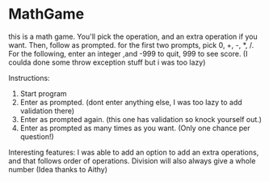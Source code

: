 # MathGame
this is a math game. You'll pick the operation, and an extra operation if you want. Then, follow as prompted. 
for the first two prompts, pick 0, +, -, *, /.
For the following, enter an integer ,and -999 to quit, 999 to see score. (I coulda done some throw exception stuff but i was too lazy)

Instructions:
1. Start program
2. Enter as prompted. (dont enter anything else, I was too lazy to add validation there)
3. Enter as prompted again. (this one has validation so knock yourself out.)
4. Enter as prompted as many times as you want. (Only one chance per question!)


Interesting features: 
I was able to add an option to add an extra operations, and that follows order of operations. 
Division will also always give a whole number (Idea thanks to Aithy) 
